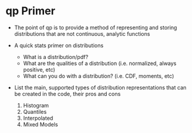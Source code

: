 # qp Primer

* The point of qp is to provide a method of representing and storing distributions that are not continuous, analytic functions

* A quick stats primer on distributions 
    * What is a distribution/pdf? 
    * What are the qualities of a distribution (i.e. normalized, always positive, etc)
    * What can you do with a distribution? (i.e. CDF, moments, etc)


* List the main, supported types of distribution representations that can be created in the code, their pros and cons
	1. Histogram
	2. Quantiles
	3. Interpolated
	4. Mixed Models
 







